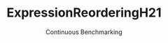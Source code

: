 ---
layout: default
title: ExpressionReorderingH21
subtitle: Continuous Benchmarking
selected: Expression_Reordering
expanded: Benchmarking
benchmark: /individual_results/ExpressionReorderingH21.html
---